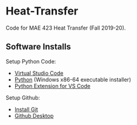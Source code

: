 # Heat-Transfer
Code for MAE 423 Heat Transfer (Fall 2019-20). 

## Software Installs
Setup Python Code: 
- [Virtual Studio Code][3]
- [Python][4] (Windows x86-64 executable installer)
- [Python Extension for VS Code][5]

Setup Github:
- [Install Git][1]
- [Github Desktop][2]

[1]:https://git-scm.com/download/win
[2]:https://desktop.github.com/
[3]:https://code.visualstudio.com/
[4]:https://www.python.org/downloads/windows/
[5]:https://marketplace.visualstudio.com/items?itemName=ms-python.python